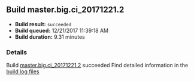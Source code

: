 ## Build master.big.ci_20171221.2
- **Build result:** `succeeded`
- **Build queued:** 12/21/2017 11:39:18 AM
- **Build duration:** 9.31 minutes
### Details
Build [master.big.ci_20171221.2](https://winappstudio.visualstudio.com/web/build.aspx?pcguid=a4ef43be-68ce-4195-a619-079b4d9834c2&builduri=vstfs%3a%2f%2f%2fBuild%2fBuild%2f24501) succeeded
Find detailed information in the [build log files](https://uwpctdiags.blob.core.windows.net/buildlogs/master.big.ci_20171221.2_logs.zip)
